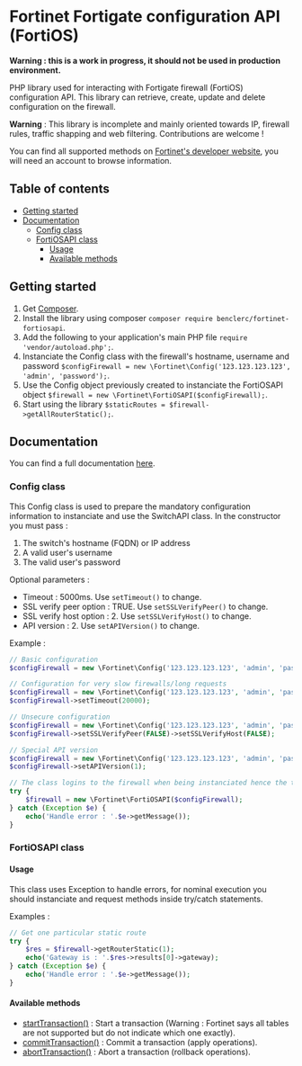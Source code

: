 # Fortinet Fortigate configuration API (FortiOS)

**Warning : this is a work in progress, it should not be used in production environment.**

PHP library used for interacting with Fortigate firewall (FortiOS) configuration API. This library can retrieve, create, update and delete configuration on the firewall.

**Warning** : This library is incomplete and mainly oriented towards IP, firewall rules, traffic shapping and web filtering. Contributions are welcome !

You can find all supported methods on [Fortinet's developer website](https://fndn.fortinet.net/), you will need an account to browse information.

## Table of contents

<!--ts-->
   * [Getting started](#getting-started)
   * [Documentation](#documentation)
      * [Config class](#config-class)
      * [FortiOSAPI class](#fortiosapi-class)
         * [Usage](#usage)
         * [Available methods](#available-methods)
<!--te-->

## Getting started

1. Get [Composer](http://getcomposer.org/).
2. Install the library using composer `composer require benclerc/fortinet-fortiosapi`.
3. Add the following to your application's main PHP file `require 'vendor/autoload.php';`.
4. Instanciate the Config class with the firewall's hostname, username and password `$configFirewall = new \Fortinet\Config('123.123.123.123', 'admin', 'password');`.
5. Use the Config object previously created to instanciate the FortiOSAPI object `$firewall = new \Fortinet\FortiOSAPI($configFirewall);`.
6. Start using the library `$staticRoutes = $firewall->getAllRouterStatic();`.

## Documentation

You can find a full documentation [here](https://benclerc.github.io/Fortinet-FortiOSAPI/).

### Config class

This Config class is used to prepare the mandatory configuration information to instanciate and use the SwitchAPI class. In the constructor you must pass :

1. The switch's hostname (FQDN) or IP address
2. A valid user's username
3. The valid user's password

Optional parameters :

* Timeout : 5000ms. Use `setTimeout()` to change.
* SSL verify peer option : TRUE. Use `setSSLVerifyPeer()` to change.
* SSL verify host option : 2. Use `setSSLVerifyHost()` to change.
* API version : 2. Use `setAPIVersion()` to change.

Example :

```php
// Basic configuration
$configFirewall = new \Fortinet\Config('123.123.123.123', 'admin', 'password');

// Configuration for very slow firewalls/long requests
$configFirewall = new \Fortinet\Config('123.123.123.123', 'admin', 'password');
$configFirewall->setTimeout(20000);

// Unsecure configuration
$configFirewall = new \Fortinet\Config('123.123.123.123', 'admin', 'password');
$configFirewall->setSSLVerifyPeer(FALSE)->setSSLVerifyHost(FALSE);

// Special API version
$configFirewall = new \Fortinet\Config('123.123.123.123', 'admin', 'password');
$configFirewall->setAPIVersion(1);

// The class logins to the firewall when being instanciated hence the try/catch statement. 
try {
	$firewall = new \Fortinet\FortiOSAPI($configFirewall);
} catch (Exception $e) {
	echo('Handle error : '.$e->getMessage());
}
```

### FortiOSAPI class

#### Usage

This class uses Exception to handle errors, for nominal execution you should instanciate and request methods inside try/catch statements.

Examples :

```php
// Get one particular static route
try {
	$res = $firewall->getRouterStatic(1);
	echo('Gateway is : '.$res->results[0]->gateway);
} catch (Exception $e) {
	echo('Handle error : '.$e->getMessage());
}
```

#### Available methods

* [startTransaction()](https://benclerc.github.io/Fortinet-FortiOSAPI/classes/Fortinet-FortiOSAPI.html#method_startTransaction) : Start a transaction (Warning : Fortinet says all tables are not supported but do not indicate which one exactly).
* [commitTransaction()](https://benclerc.github.io/Fortinet-FortiOSAPI/classes/Fortinet-FortiOSAPI.html#method_commitTransaction) : Commit a transaction (apply operations).
* [abortTransaction()](https://benclerc.github.io/Fortinet-FortiOSAPI/classes/Fortinet-FortiOSAPI.html#method_abortTransaction) : Abort a transaction (rollback operations).
